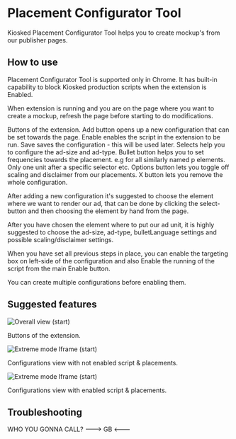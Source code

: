 # Placement Configurator Tool

Kiosked Placement Configurator Tool helps you to create mockup's from our publisher pages. 

## How to use

Placement Configurator Tool is supported only in Chrome. It has built-in capability to block Kiosked production scripts when the extension is Enabled. 

When extension is running and you are on the page where you want to create a mockup, refresh the page before starting to do modifications.

Buttons of the extension.
Add button opens up a new configuration that can be set towards the page.
Enable enables the script in the extension to be run.
Save saves the configuration - this will be used later.
Selects help you to configure the ad-size and ad-type.
Bullet button helps you to set frequencies towards the placement. e.g for all similarly named p elements. Only one unit after a specific selector etc.
Options button lets you toggle off scaling and disclaimer from our placements.
X button lets you remove the whole configuration.

After adding a new configuration it's suggested to choose the element where we want to render our ad, that can be done by clicking the select-button and then choosing the element by hand from the page. 

After you have chosen the element where to put our ad unit, it is highly suggested to choose the ad-size, ad-type, bulletLanguage settings and possible scaling/disclaimer settings. 

When you have set all previous steps in place, you can enable the targeting box on left-side of the configuration and also Enable the running of the script from the main Enable button.

You can create multiple configurations before enabling them.

## Suggested features

![Overall view (start)](/_media/extension/extension_2.png)

Buttons of the extension.

![Extreme mode Iframe (start)](/_media/extension/extension_5.png)

Configurations view with not enabled script & placements.

![Extreme mode Iframe (start)](/_media/extension/extension_6.png)

Configurations view with enabled script & placements.

## Troubleshooting

WHO YOU GONNA CALL? 
---> GB <---
